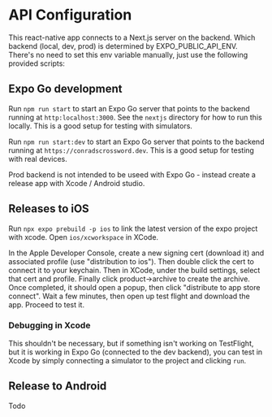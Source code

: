 # API Configuration

This react-native app connects to a Next.js server on the backend. Which backend (local, dev, prod) is determined by EXPO_PUBLIC_API_ENV. There's no need to set this env variable manually, just use the following provided scripts:

## Expo Go development

Run `npm run start` to start an Expo Go server that points to the backend running at `http:localhost:3000`. See the `nextjs` directory for how to run this locally. This is a good setup for testing with simulators.

Run `npm run start:dev` to start an Expo Go server that points to the backend running at `https://conradscrossword.dev`. This is a good setup for testing with real devices. 

Prod backend is not intended to be useed with Expo Go - instead create a release app with Xcode / Android studio.

## Releases to iOS

Run `npx expo prebuild -p ios` to link the latest version of the expo project with xcode. Open `ios/xcworkspace` in XCode.

In the Apple Developer Console, create a new signing cert (download it) and associated profile (use "distribution to ios"). Then double click the cert to connect it to your keychain. Then in XCode, under the build settings, select that cert and profile. Finally click product->archive to create the archive. Once completed, it should open a popup, then click "distribute to app store connect". Wait a few minutes, then open up test flight and download the app. Proceed to test it.

### Debugging in Xcode

This shouldn't be necessary, but if something isn't working on TestFlight, but it is working in Expo Go (connected to the dev backend), you can test in Xcode by simply connecting a simulator to the project and clicking `run`.

## Release to Android

Todo